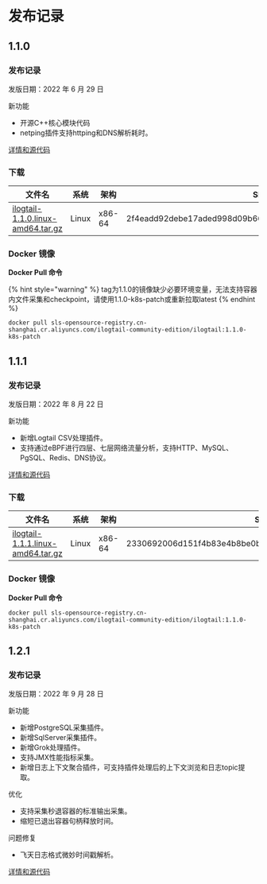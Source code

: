 # 发布记录

## 1.1.0

### 发布记录

发版日期：2022 年 6 月 29 日

新功能

* 开源C++核心模块代码
* netping插件支持httping和DNS解析耗时。

[详情和源代码](https://github.com/alibaba/ilogtail/blob/main/changes/v1.1.0.md)

### 下载

| 文件名                                                                                                                                          | 系统    | 架构     | SHA256 校验码                                                       |
| -------------------------------------------------------------------------------------------------------------------------------------------- | ----- | ------ | ---------------------------------------------------------------- |
| [ilogtail-1.1.0.linux-amd64.tar.gz](https://ilogtail-community-edition.oss-cn-shanghai.aliyuncs.com/1.1.0/ilogtail-1.1.0.linux-amd64.tar.gz) | Linux | x86-64 | 2f4eadd92debe17aded998d09b6631db595f5f5aec9c8ed6001270b1932cad7d |

### Docker 镜像

**Docker Pull 命令**&#x20;

{% hint style="warning" %}
tag为1.1.0的镜像缺少必要环境变量，无法支持容器内文件采集和checkpoint，请使用1.1.0-k8s-patch或重新拉取latest
{% endhint %}

```
docker pull sls-opensource-registry.cn-shanghai.cr.aliyuncs.com/ilogtail-community-edition/ilogtail:1.1.0-k8s-patch
```
## 1.1.1

### 发布记录

发版日期：2022 年 8 月 22 日

新功能

* 新增Logtail CSV处理插件。
* 支持通过eBPF进行四层、七层网络流量分析，支持HTTP、MySQL、PgSQL、Redis、DNS协议。

[详情和源代码](https://github.com/alibaba/ilogtail/blob/main/changes/v1.1.1.md)

### 下载

| 文件名                                                                                                                                          | 系统    | 架构     | SHA256 校验码                                                       |
| -------------------------------------------------------------------------------------------------------------------------------------------- | ----- | ------ | ---------------------------------------------------------------- |
| [ilogtail-1.1.1.linux-amd64.tar.gz](https://ilogtail-community-edition.oss-cn-shanghai.aliyuncs.com/1.1.1/ilogtail-1.1.1.linux-amd64.tar.gz) | Linux | x86-64 | 2330692006d151f4b83e4b8be0bfa6b68dc8d9a574c276c1beb6637c4a2939ec |

### Docker 镜像

**Docker Pull 命令**&#x20;

```
docker pull sls-opensource-registry.cn-shanghai.cr.aliyuncs.com/ilogtail-community-edition/ilogtail:1.1.0-k8s-patch
```
## 1.2.1

### 发布记录

发版日期：2022 年 9 月 28 日

新功能

* 新增PostgreSQL采集插件。
* 新增SqlServer采集插件。
* 新增Grok处理插件。
* 支持JMX性能指标采集。
* 新增日志上下文聚合插件，可支持插件处理后的上下文浏览和日志topic提取。

优化

* 支持采集秒退容器的标准输出采集。
* 缩短已退出容器句柄释放时间。

问题修复
* 飞天日志格式微妙时间戳解析。

[详情和源代码](https://github.com/alibaba/ilogtail/blob/main/changes/v1.2.1.md)
